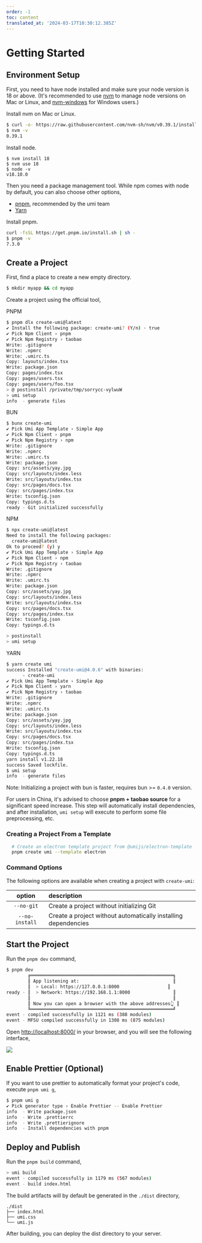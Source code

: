 ```yaml
---
order: -1
toc: content
translated_at: '2024-03-17T10:30:12.385Z'
---
```


# Getting Started

## Environment Setup

First, you need to have node installed and make sure your node version is 18 or above. (It's recommended to use [nvm](https://github.com/nvm-sh/nvm) to manage node versions on Mac or Linux, and [nvm-windows](https://github.com/coreybutler/nvm-windows) for Windows users.)

Install nvm on Mac or Linux.

```bash
$ curl -o- https://raw.githubusercontent.com/nvm-sh/nvm/v0.39.1/install.sh | bash
$ nvm -v
0.39.1
```

Install node.

```
$ nvm install 18
$ nvm use 18
$ node -v
v18.10.0
```

Then you need a package management tool. While npm comes with node by default, you can also choose other options,

- [pnpm](https://pnpm.io/installation), recommended by the umi team
- [Yarn](https://yarnpkg.com/getting-started/install)

Install pnpm.

```bash
curl -fsSL https://get.pnpm.io/install.sh | sh -
$ pnpm -v
7.3.0
```

## Create a Project

First, find a place to create a new empty directory.

```bash
$ mkdir myapp && cd myapp
```

Create a project using the official tool,

PNPM

```bash
$ pnpm dlx create-umi@latest
✔ Install the following package: create-umi? (Y/n) · true
✔ Pick Npm Client › pnpm
✔ Pick Npm Registry › taobao
Write: .gitignore
Write: .npmrc
Write: .umirc.ts
Copy: layouts/index.tsx
Write: package.json
Copy: pages/index.tsx
Copy: pages/users.tsx
Copy: pages/users/foo.tsx
> @ postinstall /private/tmp/sorrycc-vylwuW
> umi setup
info  - generate files
```

BUN

```bash
$ bunx create-umi
✔ Pick Umi App Template › Simple App
✔ Pick Npm Client › pnpm
✔ Pick Npm Registry › npm
Write: .gitignore
Write: .npmrc
Write: .umirc.ts
Write: package.json
Copy: src/assets/yay.jpg
Copy: src/layouts/index.less
Write: src/layouts/index.tsx
Copy: src/pages/docs.tsx
Copy: src/pages/index.tsx
Write: tsconfig.json
Copy: typings.d.ts
ready - Git initialized successfully
```

NPM

```bash
$ npx create-umi@latest
Need to install the following packages:
  create-umi@latest
Ok to proceed? (y) y
✔ Pick Umi App Template › Simple App
✔ Pick Npm Client › npm
✔ Pick Npm Registry › taobao
Write: .gitignore
Write: .npmrc
Write: .umirc.ts
Write: package.json
Copy: src/assets/yay.jpg
Copy: src/layouts/index.less
Write: src/layouts/index.tsx
Copy: src/pages/docs.tsx
Copy: src/pages/index.tsx
Write: tsconfig.json
Copy: typings.d.ts

> postinstall
> umi setup
```

YARN

```bash
$ yarn create umi
success Installed "create-umi@4.0.6" with binaries:
      - create-umi
✔ Pick Umi App Template › Simple App
✔ Pick Npm Client › yarn
✔ Pick Npm Registry › taobao
Write: .gitignore
Write: .npmrc
Write: .umirc.ts
Write: package.json
Copy: src/assets/yay.jpg
Copy: src/layouts/index.less
Write: src/layouts/index.tsx
Copy: src/pages/docs.tsx
Copy: src/pages/index.tsx
Write: tsconfig.json
Copy: typings.d.ts
yarn install v1.22.18
success Saved lockfile.
$ umi setup
info  - generate files
```

Note: Initializing a project with bun is faster, requires bun >= `0.4.0` version.

For users in China, it's advised to choose **pnpm + taobao source** for a significant speed increase. This step will automatically install dependencies, and after installation, `umi setup` will execute to perform some file preprocessing, etc.

### Creating a Project From a Template

```bash
  # Create an electron template project from @umijs/electron-template
  pnpm create umi --template electron
```

### Command Options

The following options are available when creating a project with `create-umi`:

|     option     | description                |
| :------------: | :------------------------- |
|   `--no-git`   | Create a project without initializing Git   |
| `--no-install` | Create a project without automatically installing dependencies |

## Start the Project

Run the `pnpm dev` command,

```bash
$ pnpm dev
        ╔═════════════════════════════════════════════════════╗
        ║ App listening at:                                   ║
        ║  > Local: https://127.0.0.1:8000                  ║
ready - ║  > Network: https://192.168.1.1:8000                ║
        ║                                                     ║
        ║ Now you can open a browser with the above addresses👆 ║
        ╚═════════════════════════════════════════════════════╝
event - compiled successfully in 1121 ms (388 modules)
event - MFSU compiled successfully in 1308 ms (875 modules)
```

Open [http://localhost:8000/](http://localhost:8000/) in your browser, and you will see the following interface,

![](https://img.alicdn.com/imgextra/i2/O1CN01ufcj8M1Lpt1yXd8sy_!!6000000001349-2-tps-1372-1298.png)

## Enable Prettier (Optional)

If you want to use prettier to automatically format your project's code, execute `pnpm umi g`,

```bash
$ pnpm umi g
✔ Pick generator type › Enable Prettier -- Enable Prettier
info  - Write package.json
info  - Write .prettierrc
info  - Write .prettierignore
info  - Install dependencies with pnpm
```

## Deploy and Publish

Run the `pnpm build` command,

```bash
> umi build
event - compiled successfully in 1179 ms (567 modules)
event - build index.html
```

The build artifacts will by default be generated in the `./dist` directory,

```
./dist
├── index.html
├── umi.css
└── umi.js
```

After building, you can deploy the dist directory to your server.
